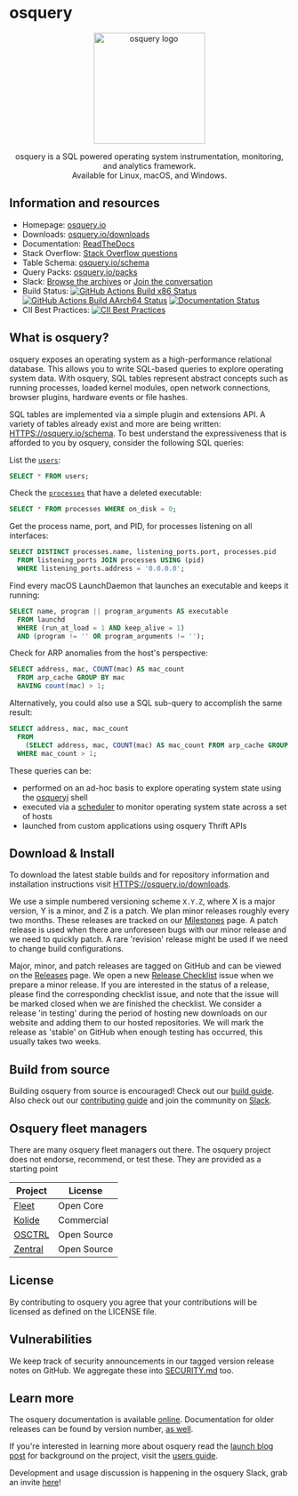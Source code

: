 # osquery

<p align="center">
<img alt="osquery logo" width="200"
src="https://github.com/osquery/osquery/raw/master/docs/img/logo-2x-dark.png" />
</p>

<p align="center">
osquery is a SQL powered operating system instrumentation, monitoring, and analytics framework.
<br>
Available for Linux, macOS, and Windows.
</p>

## Information and resources

- Homepage: [osquery.io](https://osquery.io)
- Downloads: [osquery.io/downloads](https://osquery.io/downloads)
- Documentation: [ReadTheDocs](https://osquery.readthedocs.org)
- Stack Overflow:
  [Stack Overflow questions](https://stackoverflow.com/questions/tagged/osquery)
- Table Schema: [osquery.io/schema](https://osquery.io/schema)
- Query Packs:
  [osquery.io/packs](https://github.com/osquery/osquery/tree/master/packs)
- Slack: [Browse the archives](https://chat.osquery.io/c/general) or
  [Join the conversation](https://join.slack.com/t/osquery/shared_invite/zt-1wi6cdgf7-zR2wt7FZ0ClHj6tEym6KFQ)
- Build Status:
  [![GitHub Actions Build x86 Status](https://github.com/osquery/osquery/actions/workflows/hosted_runners.yml/badge.svg?branch=master)](https://github.com/osquery/osquery/actions/workflows/hosted_runners.yml)
  [![GitHub Actions Build AArch64 Status](https://github.com/osquery/osquery/actions/workflows/self_hosted_runners.yml/badge.svg?branch=master)](https://github.com/osquery/osquery/actions/workflows/self_hosted_runners.yml)
  [![Documentation Status](https://readthedocs.org/projects/osquery/badge/?version=latest)](https://osquery.readthedocs.io/en/latest/?badge=latest)
- CII Best Practices:
  [![CII Best Practices](https://bestpractices.coreinfrastructure.org/projects/3125/badge)](https://bestpractices.coreinfrastructure.org/projects/3125)

## What is osquery?

osquery exposes an operating system as a high-performance relational database.
This allows you to write SQL-based queries to explore operating system data.
With osquery, SQL tables represent abstract concepts such as running processes,
loaded kernel modules, open network connections, browser plugins, hardware
events or file hashes.

SQL tables are implemented via a simple plugin and extensions API. A variety of
tables already exist and more are being written:
[HTTPS://osquery.io/schema](https://osquery.io/schema/). To best understand the
expressiveness that is afforded to you by osquery, consider the following SQL
queries:

List the [`users`](https://osquery.io/schema/current#users):

```sql
SELECT * FROM users;
```

Check the [`processes`](https://osquery.io/schema/current#processes) that have a
deleted executable:

```sql
SELECT * FROM processes WHERE on_disk = 0;
```

Get the process name, port, and PID, for processes listening on all interfaces:

```sql
SELECT DISTINCT processes.name, listening_ports.port, processes.pid
  FROM listening_ports JOIN processes USING (pid)
  WHERE listening_ports.address = '0.0.0.0';
```

Find every macOS LaunchDaemon that launches an executable and keeps it running:

```sql
SELECT name, program || program_arguments AS executable
  FROM launchd
  WHERE (run_at_load = 1 AND keep_alive = 1)
  AND (program != '' OR program_arguments != '');
```

Check for ARP anomalies from the host's perspective:

```sql
SELECT address, mac, COUNT(mac) AS mac_count
  FROM arp_cache GROUP BY mac
  HAVING count(mac) > 1;
```

Alternatively, you could also use a SQL sub-query to accomplish the same result:

```sql
SELECT address, mac, mac_count
  FROM
    (SELECT address, mac, COUNT(mac) AS mac_count FROM arp_cache GROUP BY mac)
  WHERE mac_count > 1;
```

These queries can be:

- performed on an ad-hoc basis to explore operating system state using the
  [osqueryi](https://osquery.readthedocs.org/en/latest/introduction/using-osqueryi/)
  shell
- executed via a
  [scheduler](https://osquery.readthedocs.org/en/latest/introduction/using-osqueryd/)
  to monitor operating system state across a set of hosts
- launched from custom applications using osquery Thrift APIs

## Download & Install

To download the latest stable builds and for repository information and
installation instructions visit
[HTTPS://osquery.io/downloads](https://osquery.io/downloads/).

We use a simple numbered versioning scheme `X.Y.Z`, where X is a major version,
Y is a minor, and Z is a patch. We plan minor releases roughly every two months.
These releases are tracked on our
[Milestones](https://github.com/osquery/osquery/milestones) page. A patch
release is used when there are unforeseen bugs with our minor release and we
need to quickly patch. A rare 'revision' release might be used if we need to
change build configurations.

Major, minor, and patch releases are tagged on GitHub and can be viewed on the
[Releases](https://github.com/osquery/osquery/releases) page. We open a new
[Release Checklist](https://github.com/osquery/osquery/blob/master/.github/ISSUE_TEMPLATE/New_Release.md)
issue when we prepare a minor release. If you are interested in the status of a
release, please find the corresponding checklist issue, and note that the issue
will be marked closed when we are finished the checklist. We consider a release
'in testing' during the period of hosting new downloads on our website and
adding them to our hosted repositories. We will mark the release as 'stable' on
GitHub when enough testing has occurred, this usually takes two weeks.

## Build from source

Building osquery from source is encouraged! Check out our
[build guide](https://osquery.readthedocs.io/en/latest/development/building/).
Also check out our [contributing guide](CONTRIBUTING.md) and join the community
on
[Slack](https://join.slack.com/t/osquery/shared_invite/zt-1wi6cdgf7-zR2wt7FZ0ClHj6tEym6KFQ).

## Osquery fleet managers

There are many osquery fleet managers out there. The osquery project does not
endorse, recommend, or test these. They are provided as a starting point

| Project                                                 | License     |
| ------------------------------------------------------- | ----------- |
| [Fleet](https://github.com/fleetdm/fleet)               | Open Core   |
| [Kolide](https://www.kolide.com)                        | Commercial  |
| [OSCTRL](https://github.com/jmpsec/osctrl)              | Open Source |
| [Zentral](https://github.com/zentralopensource/zentral) | Open Source |

## License

By contributing to osquery you agree that your contributions will be licensed as
defined on the LICENSE file.

## Vulnerabilities

We keep track of security announcements in our tagged version release notes on
GitHub. We aggregate these into [SECURITY.md](SECURITY.md) too.

## Learn more

The osquery documentation is available
[online](https://osquery.readthedocs.org). Documentation for older releases can
be found by version number,
[as well](https://readthedocs.org/projects/osquery/).

If you're interested in learning more about osquery read the
[launch blog post](https://code.facebook.com/posts/844436395567983/introducing-osquery/)
for background on the project, visit the
[users guide](https://osquery.readthedocs.org/).

Development and usage discussion is happening in the osquery Slack, grab an
invite
[here](https://join.slack.com/t/osquery/shared_invite/zt-1wi6cdgf7-zR2wt7FZ0ClHj6tEym6KFQ)!
